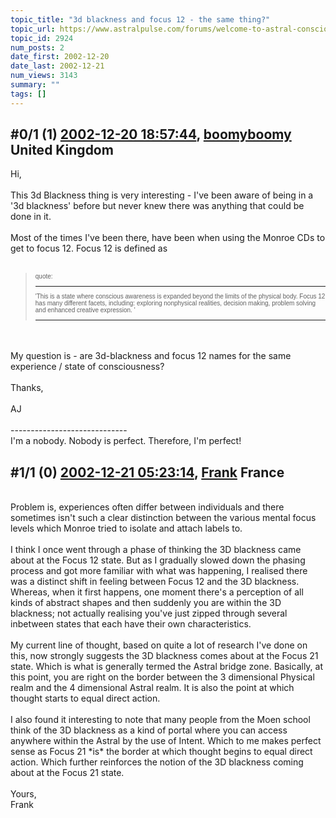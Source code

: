 ```yaml
---
topic_title: "3d blackness and focus 12 - the same thing?"
topic_url: https://www.astralpulse.com/forums/welcome-to-astral-consciousness!/3d-blackness-and-focus-12-the-same-thing
topic_id: 2924
num_posts: 2
date_first: 2002-12-20
date_last: 2002-12-21
num_views: 3143
summary: ""
tags: []
---
```


## \#0/1 (1) [2002-12-20 18:57:44](https://www.astralpulse.com/forums/index.php?msg=118654), [boomyboomy](https://www.astralpulse.com/forums/profile/?u=1206) United Kingdom ##
<section>
Hi,
<br>
<br>
This 3d Blackness thing is very interesting - I've been aware of being in a '3d blackness' before but never knew there was anything that could be done in it.
<br>
<br>
Most of the times I've been there, have been when using the Monroe CDs to get to focus 12. Focus 12 is defined as
<br>
<br>
<blockquote id="quote">
 <font face='"Arial"' id="quote" size="1">
  quote:
  <hr height="1" id="quote" noshade=""/>
  'This is a state where conscious awareness is expanded beyond the limits of the physical body. Focus 12 has many different facets, including: exploring nonphysical realities, decision making, problem solving and enhanced creative expression. '
  <hr height="1" id="quote" noshade=""/>
 </font>
</blockquote>
<br>
<br>
My question is - are 3d-blackness and focus 12 names for the same experience / state of consciousness?
<br>
<br>
Thanks,
<br>
<br>
AJ
<br>
<br>
-----------------------------
<br>
I'm a nobody. Nobody is perfect. Therefore, I'm perfect!
</section>

## \#1/1 (0) [2002-12-21 05:23:14](https://www.astralpulse.com/forums/index.php?msg=19176), [Frank](https://www.astralpulse.com/forums/profile/?u=359) France ##
<section>
<br>
Problem is, experiences often differ between individuals and there sometimes isn't such a clear distinction between the various mental focus levels which Monroe tried to isolate and attach labels to.
<br>
<br>
I think I once went through a phase of thinking the 3D blackness came about at the Focus 12 state. But as I gradually slowed down the phasing process and got more familiar with what was happening, I realised there was a distinct shift in feeling between Focus 12 and the 3D blackness. Whereas, when it first happens, one moment there's a perception of all kinds of abstract shapes and then suddenly you are within the 3D blackness; not actually realising you've just zipped through several inbetween states that each have their own characteristics.
<br>
<br>
My current line of thought, based on quite a lot of research I've done on this, now strongly suggests the 3D blackness comes about at the Focus 21 state. Which is what is generally termed the Astral bridge zone. Basically, at this point, you are right on the border between the 3 dimensional Physical realm and the 4 dimensional Astral realm. It is also the point at which thought starts to equal direct action.
<br>
<br>
I also found it interesting to note that many people from the Moen school think of the 3D blackness as a kind of portal where you can access anywhere within the Astral by the use of Intent. Which to me makes perfect sense as Focus 21 *is* the border at which thought begins to equal direct action. Which further reinforces the notion of the 3D blackness coming about at the Focus 21 state.
<br>
<br>
Yours,
<br>
Frank
<br>
<br>
<br>
<br>
</section>